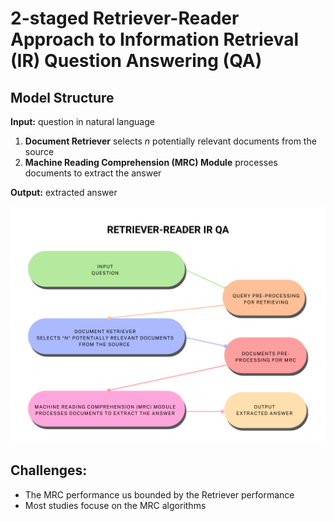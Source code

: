 # 2-staged Retriever-Reader Approach to Information Retrieval (IR) Question Answering (QA)

## Model Structure
**Input:** question in natural language
1. **Document Retriever** selects *n* potentially relevant documents from the source 
2. **Machine Reading Comprehension (MRC) Module** processes documents to extract the answer

**Output:** extracted answer

![The structure of IR QA](https://raw.githubusercontent.com/vifirsanova/empi/main/retriever_reader/IR_QA_structure.png)

## Challenges:
* The MRC performance us bounded by the Retriever performance
* Most studies focuse on the MRC algorithms  
